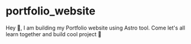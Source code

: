 # portfolio_website
Hey 👋, I am building my Portfolio website using Astro tool. Come let's all learn together and build cool project 🥂
